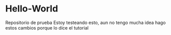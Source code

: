 # Hello-World
Repositorio de prueba
Estoy testeando esto, aun no tengo mucha idea
hago estos cambios porque lo dice el tutorial
